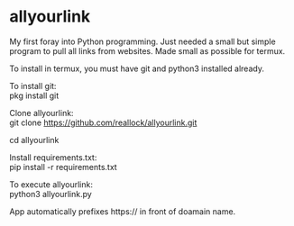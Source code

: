 # allyourlink
My first foray into Python programming. Just needed a small but simple program to pull all links from websites.
Made small as possible for termux.

To install in termux, you must have git and python3 installed already.

To install git:                                
pkg install git

Clone allyourlink:                           
git clone https://github.com/reallock/allyourlink.git

cd allyourlink

Install requirements.txt:                              
pip install -r requirements.txt

To execute allyourlink:                          
python3 allyourlink.py

App automatically prefixes https:// in front of doamain name.
